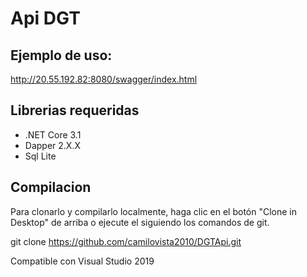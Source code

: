 # Api DGT

## Ejemplo de uso: 

http://20.55.192.82:8080/swagger/index.html

## Librerias requeridas

* .NET Core 3.1 
* Dapper 2.X.X
* Sql Lite

## Compilacion

Para clonarlo y compilarlo localmente, haga clic en el botón "Clone in Desktop" de arriba o ejecute el
siguiendo los comandos de git.

git clone https://github.com/camilovista2010/DGTApi.git

Compatible con Visual Studio 2019
